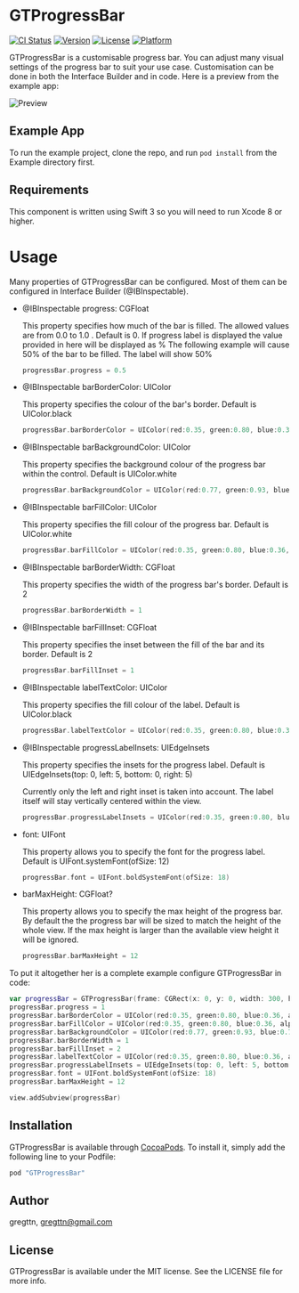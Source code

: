 # GTProgressBar

[![CI Status](http://img.shields.io/travis/gregttn/GTProgressBar.svg?style=flat)](https://travis-ci.org/gregttn/GTProgressBar)
[![Version](https://img.shields.io/cocoapods/v/GTProgressBar.svg?style=flat)](http://cocoapods.org/pods/GTProgressBar)
[![License](https://img.shields.io/cocoapods/l/GTProgressBar.svg?style=flat)](http://cocoapods.org/pods/GTProgressBar)
[![Platform](https://img.shields.io/cocoapods/p/GTProgressBar.svg?style=flat)](http://cocoapods.org/pods/GTProgressBar)

GTProgressBar is a customisable progress bar. You can adjust many visual settings of the progress bar to suit your use case. Customisation can be done in both the Interface Builder and in code. Here is a preview from the example app:

![Preview](https://raw.githubusercontent.com/gregttn/GTProgressBar/master/preview.png)


## Example App

To run the example project, clone the repo, and run `pod install` from the Example directory first.

## Requirements

This component is written using Swift 3 so you will need to run Xcode 8 or higher.

# Usage

Many properties of GTProgressBar can be configured. Most of them can be configured in Interface Builder (@IBInspectable).

* @IBInspectable progress: CGFloat

  This property specifies how much of the bar is filled. The allowed values are from 0.0 to 1.0 . Default is 0.
  If progress label is displayed the value provided in here will be displayed as %
  The following example will cause 50% of the bar to be filled. The label will show 50%

  ```swift
  progressBar.progress = 0.5
  ```

* @IBInspectable barBorderColor: UIColor

  This property specifies the colour of the bar's border. Default is UIColor.black

  ```swift
  progressBar.barBorderColor = UIColor(red:0.35, green:0.80, blue:0.36, alpha:1.0)
  ```

* @IBInspectable barBackgroundColor: UIColor

  This property specifies the background colour of the progress bar within the control. Default is UIColor.white

  ```swift
  progressBar.barBackgroundColor = UIColor(red:0.77, green:0.93, blue:0.78, alpha:1.0)
  ```

* @IBInspectable barFillColor: UIColor

  This property specifies the fill colour of the progress bar. Default is UIColor.white

  ```swift
  progressBar.barFillColor = UIColor(red:0.35, green:0.80, blue:0.36, alpha:1.0)
  ```

* @IBInspectable barBorderWidth: CGFloat

  This property specifies the width of the progress bar's border. Default is 2

  ```swift
  progressBar.barBorderWidth = 1
  ```

* @IBInspectable barFillInset: CGFloat

  This property specifies the inset between the fill of the bar and its border. Default is 2

  ```swift
  progressBar.barFillInset = 1
  ```

* @IBInspectable labelTextColor: UIColor

  This property specifies the fill colour of the label. Default is UIColor.black

  ```swift
  progressBar.labelTextColor = UIColor(red:0.35, green:0.80, blue:0.36, alpha:1.0)
  ```

* @IBInspectable progressLabelInsets: UIEdgeInsets

  This property specifies the insets for the progress label. Default is UIEdgeInsets(top: 0, left: 5, bottom: 0, right: 5)

  Currently only the left and right inset is taken into account. The label itself will stay vertically centered within the view.

  ```swift
  progressBar.progressLabelInsets = UIColor(red:0.35, green:0.80, blue:0.36, alpha:1.0)
  ```
* font: UIFont

  This property allows you to specify the font for the progress label. Default is UIFont.systemFont(ofSize: 12)

  ```swift
  progressBar.font = UIFont.boldSystemFont(ofSize: 18)
  ```

* barMaxHeight: CGFloat?

  This property allows you to specify the max height of the progress bar. By default the the progress bar will be sized to match the height of the whole view. If the max height is larger than the available view height it will be ignored.

  ```swift
  progressBar.barMaxHeight = 12
  ```

To put it altogether her is a complete example configure GTProgressBar in code:

```swift
var progressBar = GTProgressBar(frame: CGRect(x: 0, y: 0, width: 300, height: 15))
progressBar.progress = 1
progressBar.barBorderColor = UIColor(red:0.35, green:0.80, blue:0.36, alpha:1.0)
progressBar.barFillColor = UIColor(red:0.35, green:0.80, blue:0.36, alpha:1.0)
progressBar.barBackgroundColor = UIColor(red:0.77, green:0.93, blue:0.78, alpha:1.0)
progressBar.barBorderWidth = 1
progressBar.barFillInset = 2
progressBar.labelTextColor = UIColor(red:0.35, green:0.80, blue:0.36, alpha:1.0)
progressBar.progressLabelInsets = UIEdgeInsets(top: 0, left: 5, bottom: 0, right: 5)
progressBar.font = UIFont.boldSystemFont(ofSize: 18)
progressBar.barMaxHeight = 12

view.addSubview(progressBar)
```



## Installation

GTProgressBar is available through [CocoaPods](http://cocoapods.org). To install
it, simply add the following line to your Podfile:

```ruby
pod "GTProgressBar"
```



## Author

gregttn, gregttn@gmail.com

## License

GTProgressBar is available under the MIT license. See the LICENSE file for more info.
